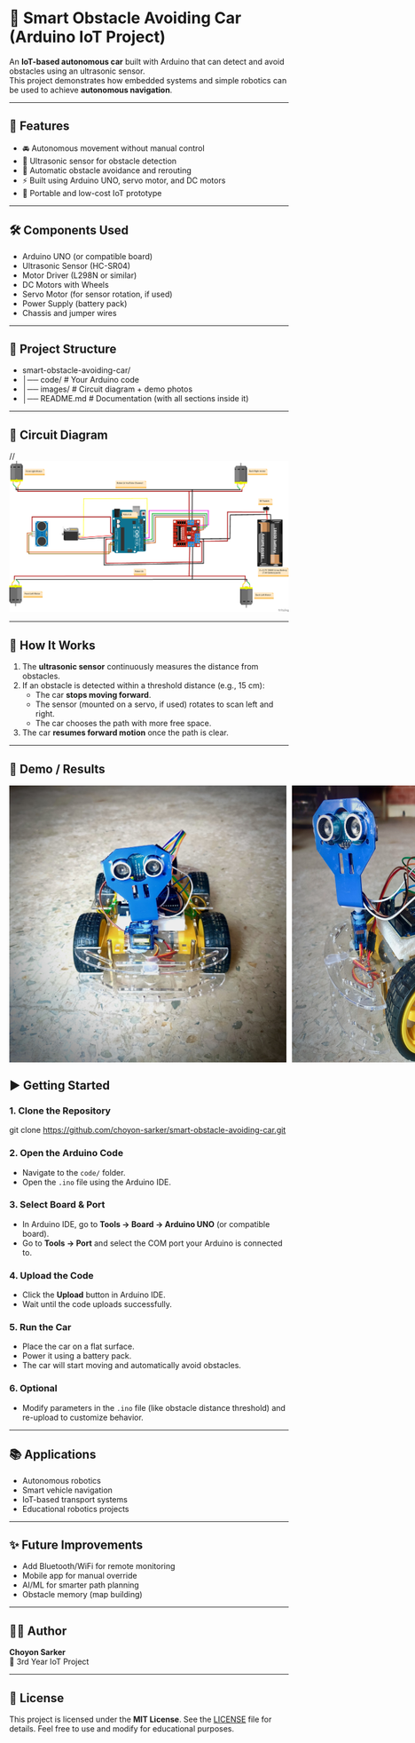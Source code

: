 # 🚗 Smart Obstacle Avoiding Car (Arduino IoT Project)

An **IoT-based autonomous car** built with Arduino that can detect and avoid obstacles using an ultrasonic sensor.  
This project demonstrates how embedded systems and simple robotics can be used to achieve **autonomous navigation**.

---

## 📌 Features
- 🚘 Autonomous movement without manual control  
- 📡 Ultrasonic sensor for obstacle detection  
- 🔄 Automatic obstacle avoidance and rerouting  
- ⚡ Built using Arduino UNO, servo motor, and DC motors  
- 🔋 Portable and low-cost IoT prototype  

---

## 🛠 Components Used
- Arduino UNO (or compatible board)  
- Ultrasonic Sensor (HC-SR04)  
- Motor Driver (L298N or similar)  
- DC Motors with Wheels  
- Servo Motor (for sensor rotation, if used)  
- Power Supply (battery pack)  
- Chassis and jumper wires  


---

## 📂 Project Structure
- smart-obstacle-avoiding-car/
- │── code/                 # Your Arduino code
- │── images/               # Circuit diagram + demo photos
- │── README.md             # Documentation (with all sections inside it)

---

## 🔧 Circuit Diagram
// ![Circuit Diagram](Circuit_Diagram/circuit_diagram.png)

---

## 🚀 How It Works
1. The **ultrasonic sensor** continuously measures the distance from obstacles.  
2. If an obstacle is detected within a threshold distance (e.g., 15 cm):  
   - The car **stops moving forward**.  
   - The sensor (mounted on a servo, if used) rotates to scan left and right.  
   - The car chooses the path with more free space.  
3. The car **resumes forward motion** once the path is clear.

---

## 📸 Demo / Results

<div style="display: flex; gap: 10px;">
  <img src="Images/car_front_view_1.jpeg" alt="Car Front View" width="500">
  <img src="Images/car_side_view_2.jpeg" alt="Car Side View" width="500">
</div>


## ▶️ Getting Started

### 1. Clone the Repository
git clone https://github.com/choyon-sarker/smart-obstacle-avoiding-car.git
### 2. Open the Arduino Code
- Navigate to the `code/` folder.  
- Open the `.ino` file using the Arduino IDE.

### 3. Select Board & Port
- In Arduino IDE, go to **Tools → Board → Arduino UNO** (or compatible board).  
- Go to **Tools → Port** and select the COM port your Arduino is connected to.

### 4. Upload the Code
- Click the **Upload** button in Arduino IDE.  
- Wait until the code uploads successfully.

### 5. Run the Car
- Place the car on a flat surface.  
- Power it using a battery pack.  
- The car will start moving and automatically avoid obstacles.

### 6. Optional
- Modify parameters in the `.ino` file (like obstacle distance threshold) and re-upload to customize behavior.

---

## 📚 Applications
- Autonomous robotics  
- Smart vehicle navigation  
- IoT-based transport systems  
- Educational robotics projects

---

## ✨ Future Improvements
- Add Bluetooth/WiFi for remote monitoring  
- Mobile app for manual override  
- AI/ML for smarter path planning  
- Obstacle memory (map building)

---

## 👨‍💻 Author
**Choyon Sarker**  
📌 3rd Year IoT Project

---

## 📜 License
This project is licensed under the **MIT License**.
See the [LICENSE](LICENSE) file for details.
Feel free to use and modify for educational purposes.
